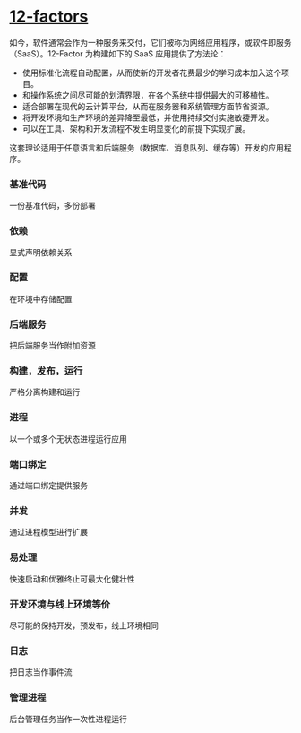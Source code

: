 # [12-factors](https://12factor.net/zh_cn/)

如今，软件通常会作为一种服务来交付，它们被称为网络应用程序，或软件即服务（SaaS）。12-Factor 为构建如下的 SaaS 应用提供了方法论：

- 使用标准化流程自动配置，从而使新的开发者花费最少的学习成本加入这个项目。
- 和操作系统之间尽可能的划清界限，在各个系统中提供最大的可移植性。
- 适合部署在现代的云计算平台，从而在服务器和系统管理方面节省资源。
- 将开发环境和生产环境的差异降至最低，并使用持续交付实施敏捷开发。
- 可以在工具、架构和开发流程不发生明显变化的前提下实现扩展。

这套理论适用于任意语言和后端服务（数据库、消息队列、缓存等）开发的应用程序。

### 基准代码
一份基准代码，多份部署
### 依赖
显式声明依赖关系
### 配置
在环境中存储配置
### 后端服务
把后端服务当作附加资源
### 构建，发布，运行
严格分离构建和运行
### 进程
以一个或多个无状态进程运行应用
### 端口绑定
通过端口绑定提供服务
### 并发
通过进程模型进行扩展
### 易处理
快速启动和优雅终止可最大化健壮性
### 开发环境与线上环境等价
尽可能的保持开发，预发布，线上环境相同
### 日志
把日志当作事件流
### 管理进程
后台管理任务当作一次性进程运行